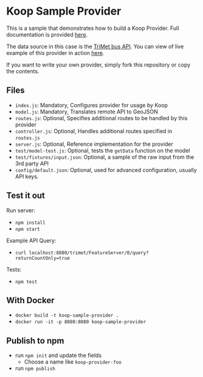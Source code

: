 # Koop Sample Provider

This is a sample that demonstrates how to build a Koop Provider. Full documentation is provided [here](https://koopjs.github.io/docs/specs/provider/).

The data source in this case is the [TriMet bus API](https://developer.trimet.org). You can view of live example of this provider in action [here](http://dcdev.maps.arcgis.com/home/item.html?id=2603e7e3f10742f78093edf8ea2adfd8#visualize).

If you want to write your own provider, simply fork this repository or copy the contents.

## Files
- `index.js`: Mandatory, Configures provider for usage by Koop
- `model.js`: Mandatory, Translates remote API to GeoJSON
- `routes.js`: Optional, Specifies additional routes to be handled by this provider
- `controller.js`: Optional, Handles additional routes specified in `routes.js`
- `server.js`: Optional, Reference implementation for the provider
- `test/model-test.js`: Optional, tests the `getData` function on the model
- `test/fixtures/input.json`: Optional, a sample of the raw input from the 3rd party API
- `config/default.json`: Optional, used for advanced configuration, usually API keys.

## Test it out
Run server:
- `npm install`
- `npm start`

Example API Query:
- `curl localhost:8080/trimet/FeatureServer/0/query?returnCountOnly=true`

Tests:
- `npm test`

## With Docker

- `docker build -t koop-sample-provider .`
- `docker run -it -p 8080:8080 koop-sample-provider`

## Publish to npm
- run `npm init` and update the fields
  - Choose a name like `koop-provider-foo`
- run `npm publish`
